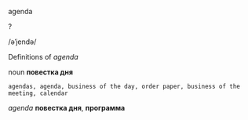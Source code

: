 agenda

?

/əˈjendə/

Definitions of _agenda_

noun
**повестка дня**

    agendas, agenda, business of the day, order paper, business of the meeting, calendar

_agenda_
**повестка дня**, **программа**